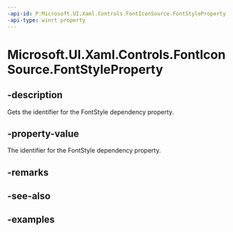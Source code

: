 ```yaml
---
-api-id: P:Microsoft.UI.Xaml.Controls.FontIconSource.FontStyleProperty
-api-type: winrt property
---
```


<!-- Property syntax.
public DependencyProperty FontStyleProperty { get; }
-->

# Microsoft.UI.Xaml.Controls.FontIconSource.FontStyleProperty

## -description

Gets the identifier for the FontStyle dependency property.

## -property-value

The identifier for the FontStyle dependency property.

## -remarks

## -see-also

## -examples

